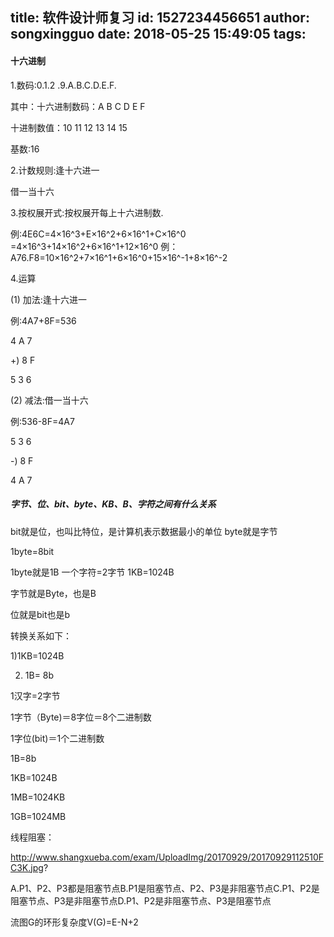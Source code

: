 title: 软件设计师复习
id: 1527234456651
author: songxingguo
date: 2018-05-25 15:49:05
tags:
---
#### 十六进制
1.数码:0.1.2 .9.A.B.C.D.E.F.

其中：十六进制数码：A B C D E F

十进制数值：10 11 12 13 14 15

基数:16

2.计数规则:逢十六进一

借一当十六

3.按权展开式:按权展开每上十六进制数.

例:4E6C=4×16^3+E×16^2+6×16^1+C×16^0
=4×16^3+14×16^2+6×16^1+12×16^0
例：A76.F8=10×16^2+7×16^1+6×16^0+15×16^-1+8×16^-2

4.运算

(1) 加法:逢十六进一

例:4A7+8F=536

4 A 7

+) 8 F

5 3 6 

(2) 减法:借一当十六

例:536-8F=4A7

5 3 6

-) 8 F

4 A 7

##### 字节、位、bit、byte、KB、B、字符之间有什么关系

bit就是位，也叫比特位，是计算机表示数据最小的单位
byte就是字节

1byte=8bit

1byte就是1B
一个字符=2字节
1KB=1024B

字节就是Byte，也是B

位就是bit也是b

转换关系如下：

1)1KB=1024B

2) 1B= 8b

1汉字=2字节

1字节（Byte)＝8字位＝8个二进制数

1字位(bit)＝1个二进制数

1B=8b

1KB=1024B

1MB=1024KB

1GB=1024MB

线程阻塞：


http://www.shangxueba.com/exam/UploadImg/20170929/20170929112510FC3K.jpg?

A.P1、P2、P3都是阻塞节点B.P1是阻塞节点、P2、P3是非阻塞节点C.P1、P2是阻塞节点、P3是非阻塞节点D.P1、P2是非阻塞节点、P3是阻塞节点

流图G的环形复杂度V(G)=E-N+2